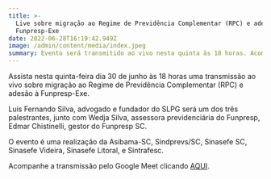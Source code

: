 ```yaml
---
title: >-
  Live sobre migração ao Regime de Previdência Complementar (RPC) e adesão à
  Funpresp-Exe
date: 2022-06-28T16:19:42.949Z
image: /admin/content/media/index.jpeg
summary: Evento será transmitido ao vivo nesta quinta às 18 horas. Acompanhe!
---
```

Assista nesta quinta-feira dia 30 de junho às 18 horas uma transmissão ao vivo sobre migração ao Regime de Previdência Complementar (RPC) e adesão à Funpresp-Exe. 

Luis Fernando Silva, advogado e fundador do SLPG será um dos três palestrantes, junto com Wedja Silva, assessora previdenciária do Funpresp, Edmar Chistinelli, gestor do Funpresp SC.

O evento é uma realização da Asibama-SC, Sindprevs/SC, Sinasefe SC, Sinasefe Videira, Sinasefe Litoral, e Sintrafesc.

Acompanhe a transmissão pelo Google Meet clicando [AQUI](https://meet.google.com/wsv-kumd-wev).
